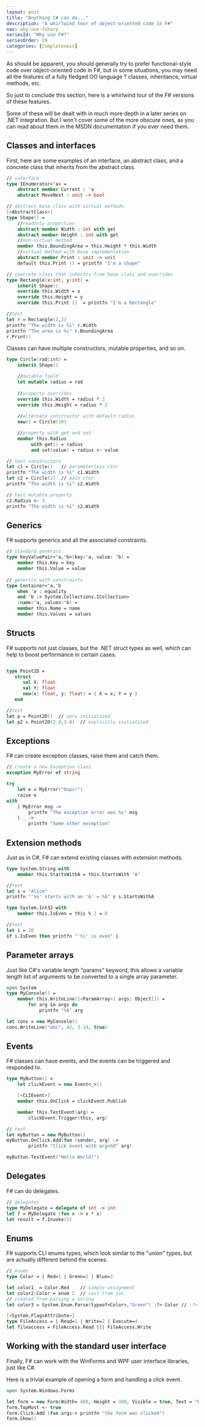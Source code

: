 ```yaml
---
layout: post
title: "Anything C# can do..."
description: "A whirlwind tour of object-oriented code in F#"
nav: why-use-fsharp
seriesId: "Why use F#?"
seriesOrder: 29
categories: [Completeness]
---
```


As should be apparent, you should generally try to prefer functional-style code over object-oriented code in F#, but in some situations, you may need all the features of a fully fledged OO language ? classes, inheritance, virtual methods, etc.  

So just to conclude this section, here is a whirlwind tour of the F# versions of these features.  

Some of these will be dealt with in much more depth in a later series on .NET integration. But I won't cover some of the more obscure ones, as you can read about them in the MSDN documentation if you ever need them.

## Classes and interfaces ##

First, here are some examples of an interface, an abstract class, and a concrete class that inherits from the abstract class.

```fsharp
// interface
type IEnumerator<'a> = 
    abstract member Current : 'a
    abstract MoveNext : unit -> bool 

// abstract base class with virtual methods
[<AbstractClass>]
type Shape() = 
    //readonly properties
    abstract member Width : int with get
    abstract member Height : int with get
    //non-virtual method
    member this.BoundingArea = this.Height * this.Width
    //virtual method with base implementation
    abstract member Print : unit -> unit 
    default this.Print () = printfn "I'm a shape"

// concrete class that inherits from base class and overrides 
type Rectangle(x:int, y:int) = 
    inherit Shape()
    override this.Width = x
    override this.Height = y
    override this.Print ()  = printfn "I'm a Rectangle"

//test
let r = Rectangle(2,3)
printfn "The width is %i" r.Width
printfn "The area is %i" r.BoundingArea
r.Print()
```

Classes can have multiple constructors, mutable properties, and so on.

```fsharp
type Circle(rad:int) = 
    inherit Shape()

    //mutable field
    let mutable radius = rad
    
    //property overrides
    override this.Width = radius * 2
    override this.Height = radius * 2
    
    //alternate constructor with default radius
    new() = Circle(10)      

    //property with get and set
    member this.Radius
         with get() = radius
         and set(value) = radius <- value

// test constructors
let c1 = Circle()   // parameterless ctor
printfn "The width is %i" c1.Width
let c2 = Circle(2)  // main ctor
printfn "The width is %i" c2.Width

// test mutable property
c2.Radius <- 3
printfn "The width is %i" c2.Width
```

## Generics ##

F# supports generics and all the associated constraints.

```fsharp
// standard generics
type KeyValuePair<'a,'b>(key:'a, value: 'b) = 
    member this.Key = key
    member this.Value = value
    
// generics with constraints
type Container<'a,'b 
    when 'a : equality 
    and 'b :> System.Collections.ICollection>
    (name:'a, values:'b) = 
    member this.Name = name
    member this.Values = values
```

## Structs ##

F# supports not just classes, but the .NET struct types as well, which can help to boost performance in certain cases.

```fsharp

type Point2D =
   struct
      val X: float
      val Y: float
      new(x: float, y: float) = { X = x; Y = y }
   end

//test
let p = Point2D()  // zero initialized
let p2 = Point2D(2.0,3.0)  // explicitly initialized
```

## Exceptions ##

F# can create exception classes, raise them and catch them.

```fsharp
// create a new Exception class
exception MyError of string

try
    let e = MyError("Oops!")
    raise e
with 
    | MyError msg -> 
        printfn "The exception error was %s" msg
    | _ -> 
        printfn "Some other exception" 
```

## Extension methods ##

Just as in C#, F# can extend existing classes with extension methods.

```fsharp
type System.String with
    member this.StartsWithA = this.StartsWith "A"

//test
let s = "Alice"
printfn "'%s' starts with an 'A' = %A" s s.StartsWithA

type System.Int32 with
    member this.IsEven = this % 2 = 0

//test
let i = 20
if i.IsEven then printfn "'%i' is even" i
```

## Parameter arrays ##

Just like C#'s variable length "params" keyword, this allows a variable length list of arguments to be converted to a single array parameter.

```fsharp
open System
type MyConsole() =
    member this.WriteLine([<ParamArray>] args: Object[]) =
        for arg in args do
            printfn "%A" arg

let cons = new MyConsole()
cons.WriteLine("abc", 42, 3.14, true)
```

## Events ##

F# classes can have events, and the events can be triggered and responded to.

```fsharp
type MyButton() =
    let clickEvent = new Event<_>()

    [<CLIEvent>]
    member this.OnClick = clickEvent.Publish

    member this.TestEvent(arg) =
        clickEvent.Trigger(this, arg)

// test
let myButton = new MyButton()
myButton.OnClick.Add(fun (sender, arg) -> 
        printfn "Click event with arg=%O" arg)

myButton.TestEvent("Hello World!")
```

## Delegates ##

F# can do delegates.

```fsharp
// delegates
type MyDelegate = delegate of int -> int
let f = MyDelegate (fun x -> x * x)
let result = f.Invoke(5)
```

## Enums ##

F# supports CLI enums types, which look similar to the "union" types, but are actually different behind the scenes.

```fsharp
// enums
type Color = | Red=1 | Green=2 | Blue=3

let color1  = Color.Red    // simple assignment
let color2:Color = enum 2  // cast from int
// created from parsing a string
let color3 = System.Enum.Parse(typeof<Color>,"Green") :?> Color // :?> is a downcast

[<System.FlagsAttribute>]
type FileAccess = | Read=1 | Write=2 | Execute=4 
let fileaccess = FileAccess.Read ||| FileAccess.Write
```

## Working with the standard user interface ##

Finally, F# can work with the WinForms and WPF user interface libraries, just like C#.  

Here is a trivial example of opening a form and handling a click event.

```fsharp
open System.Windows.Forms 

let form = new Form(Width= 400, Height = 300, Visible = true, Text = "Hello World") 
form.TopMost <- true
form.Click.Add (fun args-> printfn "the form was clicked")
form.Show()
```

